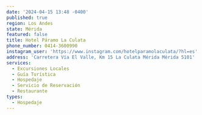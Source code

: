 ```yaml
---
date: '2024-04-15 13:48 -0400'
published: true
region: Los Andes
state: Mérida
featured: false
title: Hotel Páramo La Culata
phone_number: 0414-3600990
instagram_user: 'https://www.instagram.com/hotelparamolaculata/?hl=es'
address: 'Carretera Vía El Valle, Km 15 La Culata Mérida Mérida 5101'
services:
  - Excursiones Locales
  - Guía Turística
  - Hospedaje
  - Servicio de Reservación
  - Restaurante
types:
  - Hospedaje
---
```

